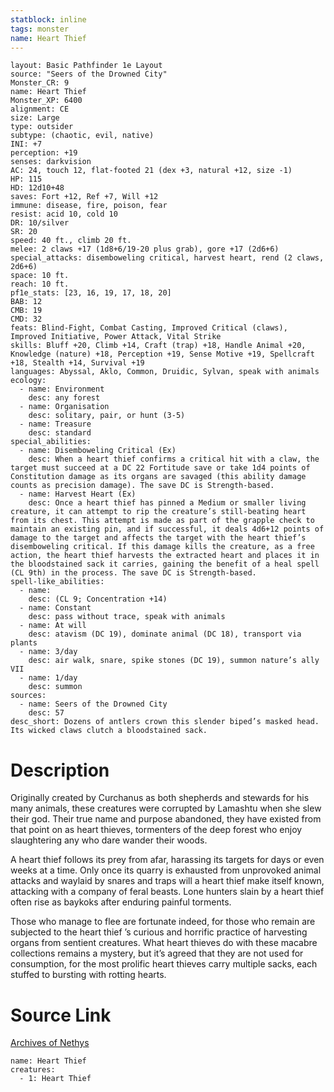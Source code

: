 ```yaml
---
statblock: inline
tags: monster
name: Heart Thief
---
```

```statblock
layout: Basic Pathfinder 1e Layout
source: "Seers of the Drowned City"
Monster_CR: 9
name: Heart Thief
Monster_XP: 6400
alignment: CE
size: Large
type: outsider
subtype: (chaotic, evil, native)
INI: +7
perception: +19
senses: darkvision
AC: 24, touch 12, flat-footed 21 (dex +3, natural +12, size -1)
HP: 115
HD: 12d10+48
saves: Fort +12, Ref +7, Will +12
immune: disease, fire, poison, fear
resist: acid 10, cold 10
DR: 10/silver
SR: 20
speed: 40 ft., climb 20 ft.
melee: 2 claws +17 (1d8+6/19-20 plus grab), gore +17 (2d6+6)
special_attacks: disemboweling critical, harvest heart, rend (2 claws, 2d6+6)
space: 10 ft.
reach: 10 ft.
pf1e_stats: [23, 16, 19, 17, 18, 20]
BAB: 12
CMB: 19
CMD: 32
feats: Blind-Fight, Combat Casting, Improved Critical (claws), Improved Initiative, Power Attack, Vital Strike
skills: Bluff +20, Climb +14, Craft (trap) +18, Handle Animal +20, Knowledge (nature) +18, Perception +19, Sense Motive +19, Spellcraft +18, Stealth +14, Survival +19
languages: Abyssal, Aklo, Common, Druidic, Sylvan, speak with animals
ecology:
  - name: Environment
    desc: any forest
  - name: Organisation
    desc: solitary, pair, or hunt (3-5)
  - name: Treasure
    desc: standard
special_abilities:
  - name: Disemboweling Critical (Ex)
    desc: When a heart thief confirms a critical hit with a claw, the target must succeed at a DC 22 Fortitude save or take 1d4 points of Constitution damage as its organs are savaged (this ability damage counts as precision damage). The save DC is Strength-based.
  - name: Harvest Heart (Ex)
    desc: Once a heart thief has pinned a Medium or smaller living creature, it can attempt to rip the creature’s still-beating heart from its chest. This attempt is made as part of the grapple check to maintain an existing pin, and if successful, it deals 4d6+12 points of damage to the target and affects the target with the heart thief’s disemboweling critical. If this damage kills the creature, as a free action, the heart thief harvests the extracted heart and places it in the bloodstained sack it carries, gaining the benefit of a heal spell (CL 9th) in the process. The save DC is Strength-based.
spell-like_abilities:
  - name:
    desc: (CL 9; Concentration +14)
  - name: Constant
    desc: pass without trace, speak with animals
  - name: At will
    desc: atavism (DC 19), dominate animal (DC 18), transport via plants
  - name: 3/day
    desc: air walk, snare, spike stones (DC 19), summon nature’s ally VII
  - name: 1/day
    desc: summon
sources:
  - name: Seers of the Drowned City
    desc: 57
desc_short: Dozens of antlers crown this slender biped’s masked head. Its wicked claws clutch a bloodstained sack.
```
# Description
Originally created by Curchanus as both shepherds and stewards for his many animals, these creatures were corrupted by Lamashtu when she slew their god. Their true name and purpose abandoned, they have existed from that point on as heart thieves, tormenters of the deep forest who enjoy slaughtering any who dare wander their woods.

 A heart thief follows its prey from afar, harassing its targets for days or even weeks at a time. Only once its quarry is exhausted from unprovoked animal attacks and waylaid by snares and traps will a heart thief make itself known, attacking with a company of feral beasts. Lone hunters slain by a heart thief often rise as baykoks after enduring painful torments.

 Those who manage to flee are fortunate indeed, for those who remain are subjected to the heart thief ’s curious and horrific practice of harvesting organs from sentient creatures. What heart thieves do with these macabre collections remains a mystery, but it’s agreed that they are not used for consumption, for the most prolific heart thieves carry multiple sacks, each stuffed to bursting with rotting hearts.
# Source Link
[Archives of Nethys](https://aonprd.com/MonsterDisplay.aspx?ItemName=Heart%20Thief)
```encounter-table
name: Heart Thief
creatures:
  - 1: Heart Thief
```
